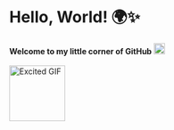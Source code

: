 # Hello, World! 🌍✨
**Welcome to my little corner of GitHub**  <img width="20" height="20" src="https://img.icons8.com/retro/32/hearts.png" alt="hearts"/> <br>
<br>
<img src="https://media.giphy.com/media/ZyYsIXsLM9ND8pDKw5/giphy.gif" alt="Excited GIF" width="100" height="100" />

